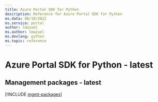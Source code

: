 ```yaml
---
title: Azure Portal SDK for Python
description: Reference for Azure Portal SDK for Python
ms.data: 08/10/2022
ms.service: portal
author: lmazuel
ms.author: lmazuel
ms.devlang: python
ms.topic: reference
---
```

# Azure Portal SDK for Python - latest

## Management packages - latest
[!INCLUDE [mgmt-packages](portal-mgmt-index.md)]